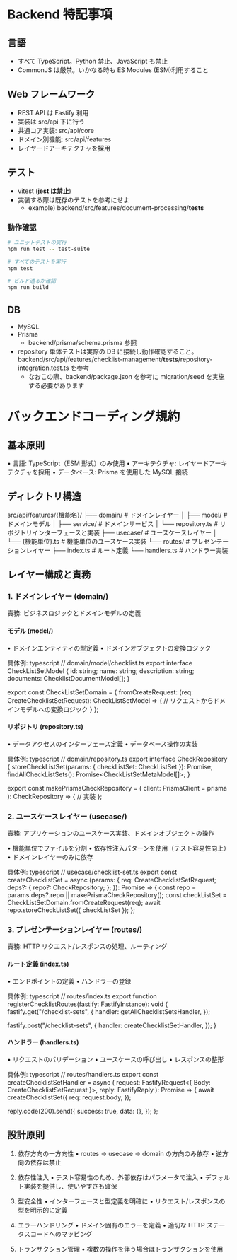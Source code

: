 # Backend 特記事項

## 言語

- すべて TypeScript。Python 禁止、JavaScript も禁止
- CommonJS は厳禁。いかなる時も ES Modules (ESM)利用すること

## Web フレームワーク

- REST API は Fastify 利用
- 実装は src/api 下に行う
- 共通コア実装: src/api/core
- ドメイン別機能: src/api/features
- レイヤードアーキテクチャを採用

## テスト

- vitest (**jest は禁止**)
- 実装する際は既存のテストを参考にせよ
  - example) backend/src/features/document-processing/**tests**

### 動作確認

```bash
# ユニットテストの実行
npm run test -- test-suite

# すべてのテストを実行
npm test

# ビルド通るか確認
npm run build
```

## DB

- MySQL
- Prisma
  - backend/prisma/schema.prisma 参照
- repository 単体テストは実際の DB に接続し動作確認すること。backend/src/api/features/checklist-management/**tests**/repository-integration.test.ts を参考
  - なおこの際、backend/package.json を参考に migration/seed を実施する必要があります

# バックエンドコーディング規約

## 基本原則

• 言語: TypeScript（ESM 形式）のみ使用
• アーキテクチャ: レイヤードアーキテクチャを採用
• データベース: Prisma を使用した MySQL 接続

## ディレクトリ構造

src/api/features/{機能名}/
├── domain/ # ドメインレイヤー
│ ├── model/ # ドメインモデル
│ ├── service/ # ドメインサービス
│ └── repository.ts # リポジトリインターフェースと実装
├── usecase/ # ユースケースレイヤー
│ └── {機能単位}.ts # 機能単位のユースケース実装
└── routes/ # プレゼンテーションレイヤー
├── index.ts # ルート定義
└── handlers.ts # ハンドラー実装

## レイヤー構成と責務

### 1. ドメインレイヤー (domain/)

責務: ビジネスロジックとドメインモデルの定義

#### モデル (model/)

• ドメインエンティティの型定義
• ドメインオブジェクトの変換ロジック

具体例:
typescript
// domain/model/checklist.ts
export interface CheckListSetModel {
id: string;
name: string;
description: string;
documents: ChecklistDocumentModel[];
}

export const CheckListSetDomain = {
fromCreateRequest: (req: CreateChecklistSetRequest): CheckListSetModel => {
// リクエストからドメインモデルへの変換ロジック
}
};

#### リポジトリ (repository.ts)

• データアクセスのインターフェース定義
• データベース操作の実装

具体例:
typescript
// domain/repository.ts
export interface CheckRepository {
storeCheckListSet(params: { checkListSet: CheckListSet }): Promise<void>;
findAllCheckListSets(): Promise<CheckListSetMetaModel[]>;
}

export const makePrismaCheckRepository = (
client: PrismaClient = prisma
): CheckRepository => {
// 実装
};

### 2. ユースケースレイヤー (usecase/)

責務: アプリケーションのユースケース実装、ドメインオブジェクトの操作

• 機能単位でファイルを分割
• 依存性注入パターンを使用（テスト容易性向上）
• ドメインレイヤーのみに依存

具体例:
typescript
// usecase/checklist-set.ts
export const createChecklistSet = async (params: {
req: CreateChecklistSetRequest;
deps?: {
repo?: CheckRepository;
};
}): Promise<void> => {
const repo = params.deps?.repo || makePrismaCheckRepository();
const checkListSet = CheckListSetDomain.fromCreateRequest(req);
await repo.storeCheckListSet({ checkListSet });
};

### 3. プレゼンテーションレイヤー (routes/)

責務: HTTP リクエスト/レスポンスの処理、ルーティング

#### ルート定義 (index.ts)

• エンドポイントの定義
• ハンドラーの登録

具体例:
typescript
// routes/index.ts
export function registerChecklistRoutes(fastify: FastifyInstance): void {
fastify.get("/checklist-sets", {
handler: getAllChecklistSetsHandler,
});

fastify.post("/checklist-sets", {
handler: createChecklistSetHandler,
});
}

#### ハンドラー (handlers.ts)

• リクエストのバリデーション
• ユースケースの呼び出し
• レスポンスの整形

具体例:
typescript
// routes/handlers.ts
export const createChecklistSetHandler = async (
request: FastifyRequest<{ Body: CreateChecklistSetRequest }>,
reply: FastifyReply
): Promise<void> => {
await createChecklistSet({
req: request.body,
});

reply.code(200).send({
success: true,
data: {},
});
};

## 設計原則

1. 依存方向の一方向性
   • routes → usecase → domain の方向のみ依存
   • 逆方向の依存は禁止

2. 依存性注入
   • テスト容易性のため、外部依存はパラメータで注入
   • デフォルト実装を提供し、使いやすさも確保

3. 型安全性
   • インターフェースと型定義を明確に
   • リクエスト/レスポンスの型を明示的に定義

4. エラーハンドリング
   • ドメイン固有のエラーを定義
   • 適切な HTTP ステータスコードへのマッピング

5. トランザクション管理
   • 複数の操作を伴う場合はトランザクションを使用
